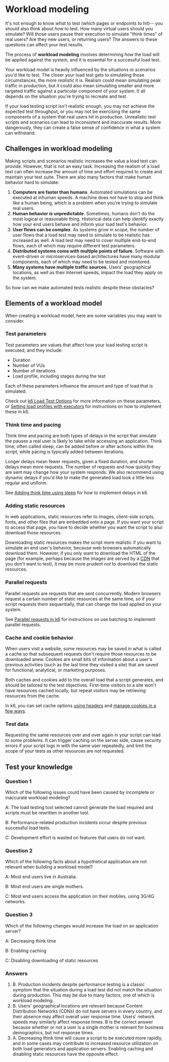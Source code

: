 # Workload modeling

It's not enough to know _what_ to test (which pages or endpoints to hit)-- you should also think about _how_ to test. How many virtual users should you simulate? Will those users pause their execution to simulate "think times" of real users? Are they new users, or returning users? The answers to these questions can affect your test results.

The process of **workload modeling** involves determining *how* the load will be applied against the system, and it is essential for a successful load test.

Your workload model is heavily influenced by the situations or scenarios you'd like to test. The closer your load test gets to simulating those circumstances, the more *realistic* it is. Realism could mean simulating peak traffic in production, but it could also mean simulating smaller and more targeted traffic against a particular component of your system. It all depends on the situation you're trying to recreate and test.

If your load testing script isn't realistic enough, you may not achieve the expected test throughput, or you may not be exercising the same components of a system that real users hit in production. Unrealistic test scripts and scenarios can lead to inconsistent and inaccurate results. More dangerously, they can create a false sense of confidence in what a system can withstand.

## Challenges in workload modeling

Making scripts and scenarios realistic increases the value a load test can provide. However, that is not an easy task. Increasing the realism of a load test can often increase the amount of time and effort required to create and maintain your test suite. There are also many factors that make human behavior hard to simulate:

1. **Computers are faster than humans**. Automated simulations can be executed at inhuman speeds. A machine does not have to stop and think like a human being, which is a problem when you're trying to simulate real users.
2. **Human behavior is unpredictable**. Sometimes, humans don't do the most logical or reasonable thing. Historical data can help identify exactly how your end users behave and inform your load test's behavior.
3. **User flows can be complex**. As systems grow in scope, the number of user flows that a load test may need to simulate to be realistic has increased as well. A load test may need to cover multiple end-to-end flows, each of which may require different test parameters.
4. **Distributed systems come with multiple points of failure**. Software with event-driven or microservices-based architectures have many modular components, each of which may need to be tested and monitored.
5. **Many systems have multiple traffic sources.** Users' geographical locations, as well as their internet speeds, impact the load they apply on the system.

So how can we make automated tests realistic despite these obstacles?

## Elements of a workload model

When creating a workload model, here are some variables you may want to consider.

### Test parameters

Test parameters are values that affect how your load testing script is executed, and they include:
- Duration
- Number of VUs
- Number of iterations
- Load profile, including stages during the test

Each of these parameters influence the amount and type of load that is simulated.

Check out [k6 Load Test Options](k6%20Load%20Test%20Options.md) for more information on these parameters, or [Setting load profiles with executors](Setting%20load%20profiles%20with%20executors.md) for instructions on how to implement these in k6.

### Think time and pacing

Think time and pacing are both types of delays in the script that simulate the pauses a real user is likely to take while accessing an application. Think time, often called sleep, can be added before or after actions within the script, while pacing is typically added between iterations.

Longer delays mean fewer requests, given a fixed duration, and shorter delays mean more requests. The number of requests and how quickly they are sent may change how your system responds. We also recommend using dynamic delays if you'd like to make the generated load look a little less regular and uniform.

See [Adding think time using sleep](Adding%20think%20time%20using%20sleep.md) for how to implement delays in k6.

### Adding static resources

In web applications, static resources refer to images, client-side scripts, fonts, and other files that are embedded onto a page. If you want your script to access that page, you have to decide whether you want the script to also download those resources.

Downloading static resources makes the script more realistic if you want to simulate an end user's behavior, because web browsers automatically download them. However, if you only want to download the HTML of the page (for example, perhaps because the images are served by a [CDN](Performance%20Testing%20Terminology.md#CDN) that you don't want to test), it may be more prudent *not* to download the static resources.

### Parallel requests

Parallel requests are requests that are sent concurrently. Modern browsers request a certain number of static resources at the same time, so if your script requests them sequentially, that can change the load applied on your system.

See [Parallel requests in k6](Parallel%20requests%20in%20k6.md) for instructions on use batching to implement parallel requests.

### Cache and cookie behavior

When users visit a website, some resources may be saved in what is called a cache so that subsequent requests don't require those resources to be downloaded anew. Cookies are small bits of information about a user's previous activities (such as the last time they visited a site) that are saved for functional, analytical, or marketing purposes.

Both caches and cookies add to the overall load that a script generates, and should be tailored to the test objectives. First-time visitors to a site won't have resources cached locally, but repeat visitors may be retrieving resources from the cache.

In k6, you can set cache options [using headers](https://k6.io/docs/using-k6/http-requests/#making-http-requests) and [manage cookies in a few ways](https://k6.io/docs/examples/cookies-example/).

### Test data

Requesting the same resources over and over again in your script can lead to some problems. It can trigger caching on the server side, cause security errors if your script logs in with the same user repeatedly, and limit the scope of your tests as other resources are not requested.


## Test your knowledge

### Question 1

Which of the following issues could have been caused by incomplete or inaccurate workload modeling?

A: The load testing tool selected cannot generate the load required and scripts must be rewritten in another tool.

B: Performance-related production incidents occur despite previous successful load tests.

C: Development effort is wasted on features that users do not want.

### Question 2

Which of the following facts about a hypothetical application are not relevant when building a workload model?

A: Most end users live in Australia.

B: Most end users are single mothers.

C: Most end users access the application on their mobiles, using 3G/4G networks.

### Question 3

Which of the following changes would increase the load on an application server?

A: Decreasing think time

B: Enabling caching

C: Disabling downloading of static resources

### Answers

1. B. Production incidents despite performance testing is a classic symptom that the situation during a load test did not match the situation during production. This may be due to many factors, one of which is workload modeling.
2. B. Users' geographical locations are relevant because Content Distribution Networks (CDNs) do not have servers in every country, and their absence may affect overall user response time. Users' network speeds may similarly affect response times. B is the correct answer because whether or not a user is a single mother is relevant for business demographics, but not response times.
3. A. Decreasing think time will cause a script to be executed more rapidly, and in some cases may contribute to increased resource utilization on both load generators and application servers. Enabling caching and disabling static resources have the opposite effect.